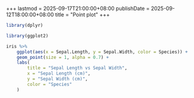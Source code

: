 +++
lastmod = 2025-09-17T21:00:00+08:00
publishDate = 2025-09-12T18:00:00+08:00
title = "Point plot"
+++


```r
library(dplyr)
```

```r
library(ggplot2)
```

```r
iris %>%
    ggplot(aes(x = Sepal.Length, y = Sepal.Width, color = Species)) +
    geom_point(size = 1, alpha = 0.7) +
    labs(
        title = "Sepal Length vs Sepal Width",
        x = "Sepal Length (cm)",
        y = "Sepal Width (cm)",
        color = "Species"
    )
```

